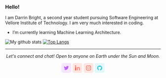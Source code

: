 ### Hello!

I am Darrin Bright, a second year student pursuing Software Engineering at Vellore Institute of Technology. I am very much interested in coding.
- I’m currently learning Machine Learning Architecture.

![My github stats](https://github-readme-stats.vercel.app/api?username=darrinbright&show_icons=true&theme=tokyonight)
[![Top Langs](https://github-readme-stats.vercel.app/api/top-langs/?username=darrinbright&layout=compact&theme=tokyonight)](https://github.com/darrinbright/github-readme-stats)

<hr>
<p align="center">
  <i>Let's connect and chat! Open to anyone on Earth under the Sun and Moon.</i>
  <p align="center">
      <a href="https://twitter.com/darrin_bright" alt="Twitter"><img src="https://github.com/darrinbright/darrinbright/blob/main/image/twitter.png"></a>
      <a href="https://www.linkedin.com/in/darrinbright/" alt="Linkedin"><img src="https://github.com/darrinbright/darrinbright/blob/main/image/linkedin.png"></a>
      <a href="https://www.instagram.com/darrinbright/" alt="Instagram"><img src="https://github.com/darrinbright/darrinbright/blob/main/image/insta.png"></a>
      <a href="https://github.com/darrinbright" alt="GitHub"><img src="https://github.com/darrinbright/darrinbright/blob/main/image/github.png"></a>
  </p>
</p>
